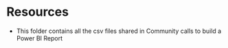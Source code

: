 
# Resources
- This folder contains all the csv files shared in Community calls to build a Power BI Report
